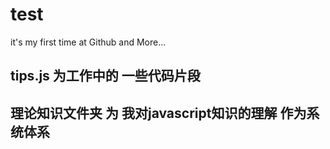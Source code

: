 # test
it's my first time at Github and More...
## tips.js 为工作中的  一些代码片段
## 理论知识文件夹 为 我对javascript知识的理解  作为系统体系